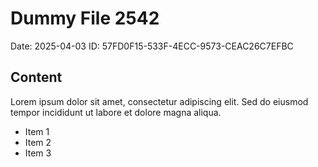 # Dummy File 2542

Date: 2025-04-03
ID: 57FD0F15-533F-4ECC-9573-CEAC26C7EFBC

## Content

Lorem ipsum dolor sit amet, consectetur adipiscing elit.
Sed do eiusmod tempor incididunt ut labore et dolore magna aliqua.

* Item 1
* Item 2
* Item 3
